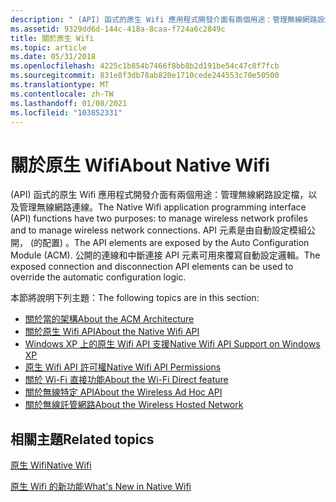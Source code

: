 ```yaml
---
description: " (API) 函式的原生 Wifi 應用程式開發介面有兩個用途：管理無線網路設定檔，以及管理無線網路連線。"
ms.assetid: 9329dd6d-144c-418a-8caa-f724a6c2849c
title: 關於原生 Wifi
ms.topic: article
ms.date: 05/31/2018
ms.openlocfilehash: 4225c1b854b7466f8bb8b2d191be54c47c8f7fcb
ms.sourcegitcommit: 831e8f3db78ab820e1710cede244553c70e50500
ms.translationtype: MT
ms.contentlocale: zh-TW
ms.lasthandoff: 01/08/2021
ms.locfileid: "103852331"
---
```

# <a name="about-native-wifi"></a><span data-ttu-id="3acfb-103">關於原生 Wifi</span><span class="sxs-lookup"><span data-stu-id="3acfb-103">About Native Wifi</span></span>

<span data-ttu-id="3acfb-104"> (API) 函式的原生 Wifi 應用程式開發介面有兩個用途：管理無線網路設定檔，以及管理無線網路連線。</span><span class="sxs-lookup"><span data-stu-id="3acfb-104">The Native Wifi application programming interface (API) functions have two purposes: to manage wireless network profiles and to manage wireless network connections.</span></span> <span data-ttu-id="3acfb-105">API 元素是由自動設定模組公開， (的配置) 。</span><span class="sxs-lookup"><span data-stu-id="3acfb-105">The API elements are exposed by the Auto Configuration Module (ACM).</span></span> <span data-ttu-id="3acfb-106">公開的連線和中斷連接 API 元素可用來覆寫自動設定邏輯。</span><span class="sxs-lookup"><span data-stu-id="3acfb-106">The exposed connection and disconnection API elements can be used to override the automatic configuration logic.</span></span>

<span data-ttu-id="3acfb-107">本節將說明下列主題：</span><span class="sxs-lookup"><span data-stu-id="3acfb-107">The following topics are in this section:</span></span>

-   [<span data-ttu-id="3acfb-108">關於當的架構</span><span class="sxs-lookup"><span data-stu-id="3acfb-108">About the ACM Architecture</span></span>](about-the-acm-architecture.md)
-   [<span data-ttu-id="3acfb-109">關於原生 Wifi API</span><span class="sxs-lookup"><span data-stu-id="3acfb-109">About the Native Wifi API</span></span>](about-the-native-wifi-api.md)
-   [<span data-ttu-id="3acfb-110">Windows XP 上的原生 Wifi API 支援</span><span class="sxs-lookup"><span data-stu-id="3acfb-110">Native Wifi API Support on Windows XP</span></span>](about-wireless-lan-api-for-windows-xp-service-pack-2.md)
-   [<span data-ttu-id="3acfb-111">原生 Wifi API 許可權</span><span class="sxs-lookup"><span data-stu-id="3acfb-111">Native Wifi API Permissions</span></span>](native-wifi-api-permissions.md)
-   [<span data-ttu-id="3acfb-112">關於 Wi-Fi 直接功能</span><span class="sxs-lookup"><span data-stu-id="3acfb-112">About the Wi-Fi Direct feature</span></span>](about-the-wi-fi-direct-api.md)
-   [<span data-ttu-id="3acfb-113">關於無線特定 API</span><span class="sxs-lookup"><span data-stu-id="3acfb-113">About the Wireless Ad Hoc API</span></span>](about-the-wireless-ad-hoc-api.md)
-   [<span data-ttu-id="3acfb-114">關於無線託管網路</span><span class="sxs-lookup"><span data-stu-id="3acfb-114">About the Wireless Hosted Network</span></span>](about-the-wireless-hosted-network.md)

## <a name="related-topics"></a><span data-ttu-id="3acfb-115">相關主題</span><span class="sxs-lookup"><span data-stu-id="3acfb-115">Related topics</span></span>

<dl> <dt>

[<span data-ttu-id="3acfb-116">原生 Wifi</span><span class="sxs-lookup"><span data-stu-id="3acfb-116">Native Wifi</span></span>](portal.md)
</dt> <dt>

[<span data-ttu-id="3acfb-117">原生 Wifi 的新功能</span><span class="sxs-lookup"><span data-stu-id="3acfb-117">What's New in Native Wifi</span></span>](what-s-new-in-native-wifi.md)
</dt> </dl>

 

 



